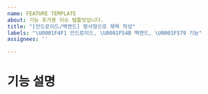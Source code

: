 ```yaml
---
name: FEATURE TEMPLATE
about: 기능 추가용 이슈 템플릿입니다.
title: "[안드로이드/백앤드] 명사형으로 제목 작성"
labels: "\U0001F4F1 안드로이드, \U0001F54B 백엔드, \U0001F579 기능"
assignees: ''

---
```


# 기능 설명
